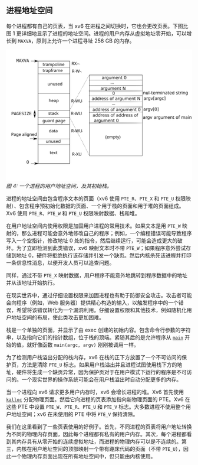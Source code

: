 ## 进程地址空间

每个进程都有自己的页表，当 xv6 在进程之间切换时，它也会更改页表。下图比图 1 更详细地显示了进程的地址空间。进程的用户内存从虚拟地址零开始，可以增长到 `MAXVA`，原则上允许一个进程寻址 256 GB 的内存。

![进程用户地址空间](../../assets/images/processlayout.png)
*图 4: 一个进程的用户地址空间，及其初始栈。*

进程的地址空间由包含程序文本的页面（xv6 使用 `PTE_R`、`PTE_X` 和 `PTE_U` 权限映射）、包含程序预初始化数据的页面、一个用于栈的页面和用于堆的页面组成。Xv6 使用 `PTE_R`、`PTE_W` 和 `PTE_U` 权限映射数据、栈和堆。

在用户地址空间内使用权限是加固用户进程的常用技术。如果文本是用 `PTE_W` 映射的，那么进程可能会意外地修改自己的程序；例如，一个编程错误可能导致程序写入一个空指针，修改地址 0 处的指令，然后继续运行，可能会造成更大的破坏。为了立即检测到此类错误，xv6 映射文本时不带 `PTE_W`；如果程序意外尝试存储到地址 0，硬件将拒绝执行该存储并引发一个缺页。然后内核杀死该进程并打印一条信息性消息，以便开发人员可以追查问题。

同样，通过不带 `PTE_X` 映射数据，用户程序不能意外地跳转到程序数据中的地址并从该地址开始执行。

在现实世界中，通过仔细设置权限来加固进程也有助于防御安全攻击。攻击者可能会向程序（例如，Web 服务器）提供精心构造的输入，以触发程序中的一个错误，希望将该错误转化为一个漏洞利用。仔细设置权限和其他技术，例如随机化用户地址空间的布局，使此类攻击更加困难。

栈是一个单独的页面，并显示了由 exec 创建的初始内容。包含命令行参数的字符串，以及指向它们的指针数组，位于栈的顶端。紧随其后的是允许程序从 [`main`](/source/xv6-riscv/user/zombie.c.md) 开始的值，就好像函数 `main(argc, argv)` 刚刚被调用一样。

为了检测用户栈溢出分配的栈内存，xv6 在栈的正下方放置了一个不可访问的保护页，方法是清除 `PTE_U` 标志。如果用户栈溢出并且进程试图使用栈下方的地址，硬件将生成一个缺页异常，因为保护页对于在用户模式下运行的程序是不可访问的。一个现实世界的操作系统可能会在用户栈溢出时自动分配更多的内存。

当一个进程向 xv6 请求更多用户内存时，xv6 会增长进程的堆。Xv6 首先使用 [`kalloc`](/source/xv6-riscv/kernel/kalloc.c.md) 分配物理页面。然后它向进程的页表添加指向新物理页面的 PTE。Xv6 在这些 PTE 中设置 `PTE_W`、`PTE_R`、`PTE_U` 和 `PTE_V` 标志。大多数进程不使用整个用户地址空间；xv6 在未使用的 PTE 中将 `PTE_V` 保持清除。

我们在这里看到了一些页表使用的好例子。首先，不同进程的页表将用户地址转换为不同的物理内存页面，因此每个进程都有私有的用户内存。其次，每个进程都看到其内存具有从零开始的连续虚拟地址，而进程的物理内存可以是不连续的。第三，内核在用户地址空间的顶部映射一个带有蹦床代码的页面（不带 `PTE_U`），因此一个物理内存页面出现在所有地址空间中，但只能由内核使用。